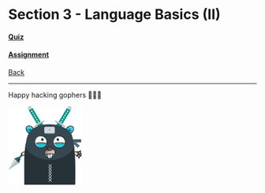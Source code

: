 # Section 3 - Language Basics (II)

#### [Quiz](https://github.com/steevehook/udemy-go101/blob/master/section_2-language-basics-2/quiz)
#### [Assignment](https://github.com/steevehook/udemy-go101/blob/master/section_2-language-basics-2/assignment)

[Back](https://github.com/steevehook/udemy-go101)

---

Happy hacking gophers 🚀🚀🚀

<img src="https://github.com/steevehook/udemy-go101/raw/master/udemy-go101.svg?sanitize=true" width="150px"/>
